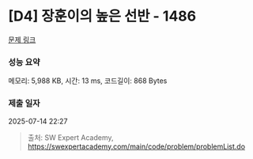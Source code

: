 # [D4] 장훈이의 높은 선반 - 1486 

[문제 링크](https://swexpertacademy.com/main/code/problem/problemDetail.do?contestProbId=AV2b7Yf6ABcBBASw) 

### 성능 요약

메모리: 5,988 KB, 시간: 13 ms, 코드길이: 868 Bytes

### 제출 일자

2025-07-14 22:27



> 출처: SW Expert Academy, https://swexpertacademy.com/main/code/problem/problemList.do